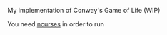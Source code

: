 My implementation of Conway's Game of Life (WIP)

You need [ncurses](http://invisible-island.net/ncurses/) in order to run
